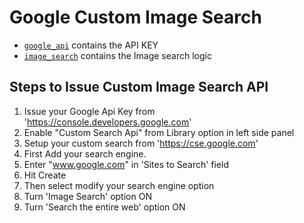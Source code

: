# Google Custom Image Search

- [`google_api`](google_api.php) contains the API KEY
- [`image_search`](image_search.php) contains the Image search logic

## Steps to Issue Custom Image Search API
1. Issue your Google Api Key from 'https://console.developers.google.com'
2. Enable "Custom Search Api" from Library option in left side panel
3. Setup your custom search from 'https://cse.google.com'
4. First Add your search engine.
5. Enter "www.google.com" in 'Sites to Search' field
6. Hit Create
7. Then select modify your search engine option
8. Turn 'Image Search' option ON
9. Turn 'Search the entire web' option ON
